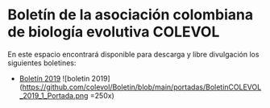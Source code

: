 # **Boletín de la asociación colombiana de biología evolutiva COLEVOL**

En este espacio encontrará disponible para descarga y libre divulgación los siguientes boletines: 

* [Boletín 2019](https://github.com/colevol/Boletin/blob/main/boletines/BoletinCOLEVOL_2019_1.pdf) ![boletin 2019](https://github.com/colevol/Boletin/blob/main/portadas/BoletinCOLEVOL_2019_1_Portada.png =250x)
